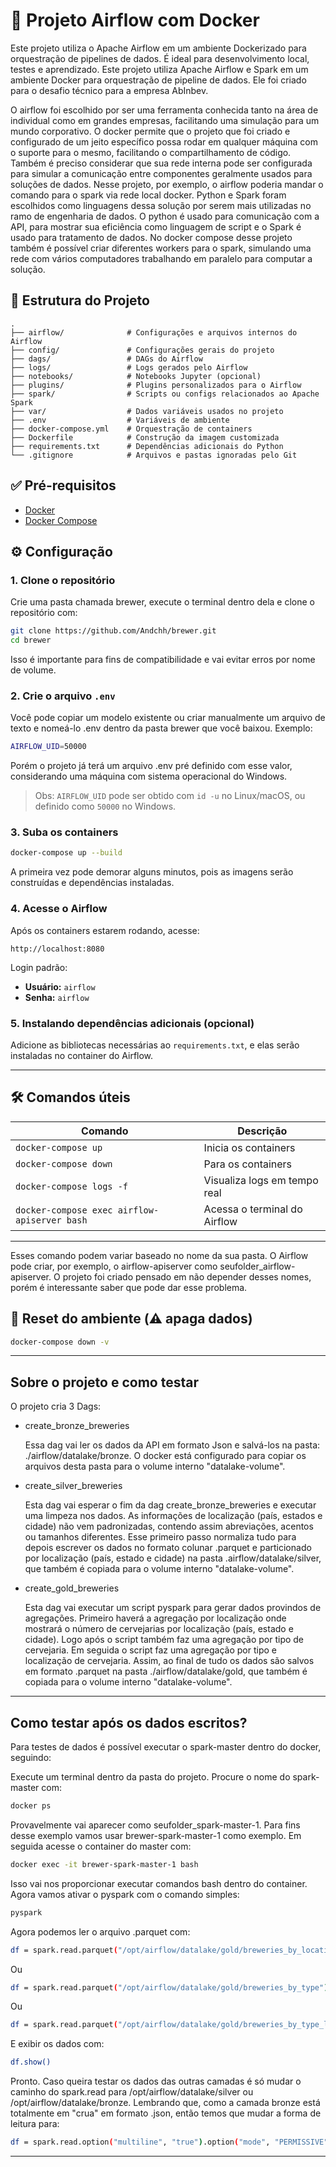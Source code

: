 # 🚀 Projeto Airflow com Docker

Este projeto utiliza o Apache Airflow em um ambiente Dockerizado para orquestração de pipelines de dados. É ideal para desenvolvimento local, testes e aprendizado.
Este projeto utiliza Apache Airflow  e Spark em um ambiente Docker para orquestração de pipeline de dados.
Ele foi criado para o desafio técnico para a empresa AbInbev.

O airflow foi escolhido por ser uma ferramenta conhecida tanto na área de individual como em grandes empresas, facilitando uma simulação para um mundo corporativo.
O docker permite que o projeto que foi criado e configurado de um jeito específico possa rodar em qualquer máquina com o suporte para o mesmo, facilitando o compartilhamento de código. Também é preciso considerar que sua rede interna pode ser configurada para simular a comunicação entre componentes geralmente usados para soluções de dados. Nesse projeto, por exemplo, o airflow poderia mandar o comando para o spark via rede local docker.
Python e Spark foram escolhidos como linguagens dessa solução por serem mais utilizadas no ramo de engenharia de dados. O python é usado para comunicação com a API, para mostrar sua eficiência como linguagem de script e o Spark é usado para tratamento de dados. No docker compose desse projeto também é possível criar diferentes workers para o spark, simulando uma rede com vários computadores trabalhando em paralelo para computar a solução. 

## 📁 Estrutura do Projeto

```
.
├── airflow/              # Configurações e arquivos internos do Airflow
├── config/               # Configurações gerais do projeto
├── dags/                 # DAGs do Airflow
├── logs/                 # Logs gerados pelo Airflow
├── notebooks/            # Notebooks Jupyter (opcional)
├── plugins/              # Plugins personalizados para o Airflow
├── spark/                # Scripts ou configs relacionados ao Apache Spark
├── var/                  # Dados variáveis usados no projeto
├── .env                  # Variáveis de ambiente
├── docker-compose.yml    # Orquestração de containers
├── Dockerfile            # Construção da imagem customizada
├── requirements.txt      # Dependências adicionais do Python
└── .gitignore            # Arquivos e pastas ignoradas pelo Git
```

## ✅ Pré-requisitos

- [Docker](https://www.docker.com/)
- [Docker Compose](https://docs.docker.com/compose/)

## ⚙️ Configuração

### 1. Clone o repositório
Crie uma pasta chamada brewer, execute o terminal dentro dela e clone o repositório com: 
```bash
git clone https://github.com/Andchh/brewer.git
cd brewer
```
Isso é importante para fins de compatibilidade e vai evitar erros por nome de volume.


### 2. Crie o arquivo `.env`

Você pode copiar um modelo existente ou criar manualmente um arquivo de texto e nomeá-lo .env dentro da pasta brewer que você baixou. Exemplo:

```bash
AIRFLOW_UID=50000
```
Porém o projeto já terá um arquivo .env pré definido com esse valor, considerando uma máquina com sistema operacional do Windows.
> Obs: `AIRFLOW_UID` pode ser obtido com `id -u` no Linux/macOS, ou definido como `50000` no Windows.

### 3. Suba os containers

```bash
docker-compose up --build
```

A primeira vez pode demorar alguns minutos, pois as imagens serão construídas e dependências instaladas.

### 4. Acesse o Airflow

Após os containers estarem rodando, acesse:

```
http://localhost:8080
```

Login padrão:

- **Usuário:** `airflow`
- **Senha:** `airflow`

### 5. Instalando dependências adicionais (opcional)

Adicione as bibliotecas necessárias ao `requirements.txt`, e elas serão instaladas no container do Airflow.

---

## 🛠 Comandos úteis

| Comando                          | Descrição                          |
|----------------------------------|------------------------------------|
| `docker-compose up`              | Inicia os containers               |
| `docker-compose down`            | Para os containers                 |
| `docker-compose logs -f`         | Visualiza logs em tempo real       |
| `docker-compose exec airflow-apiserver bash` | Acessa o terminal do Airflow     |
---
Esses comando podem variar baseado no nome da sua pasta. O Airflow pode criar, por exemplo, o airflow-apiserver como seufolder_airflow-apiserver. O projeto foi criado pensado em não depender desses nomes, porém é interessante saber que pode dar esse problema.

## 🧼 Reset do ambiente (⚠️ apaga dados)

```bash
docker-compose down -v
```

---

## Sobre o projeto e como testar

O projeto cria 3 Dags: 
* create_bronze_breweries

	Essa dag vai ler os dados da API em formato Json e salvá-los na pasta: ./airflow/datalake/bronze. O docker está configurado para copiar os arquivos desta pasta para o volume interno "datalake-volume".
	
* create_silver_breweries

	Esta dag vai esperar o fim da dag create_bronze_breweries e executar uma limpeza nos dados. As informações de localização (país, estados e cidade) não vem padronizadas, contendo assim abreviações, acentos ou tamanhos diferentes. Esse primeiro passo normaliza tudo para depois escrever os dados no formato colunar .parquet e particionado por localização (país, estado e cidade) na pasta .airflow/datalake/silver, que também é copiada para o volume interno "datalake-volume".
	
* create_gold_breweries

	Esta dag vai executar um script pyspark para gerar dados provindos de agregações. 
	Primeiro haverá a agregação por localização onde mostrará o número de cervejarias por localização (país, estado e cidade).
	Logo após o script também faz uma agregação por tipo de cervejaria. 
	Em seguida o script faz uma agregação por tipo e localização de cervejaria. 
	Assim, ao final de tudo os dados são salvos em formato .parquet na pasta ./airflow/datalake/gold, que também é copiada para o volume interno "datalake-volume". 

---
## Como testar após os dados escritos?

Para testes de dados é possível executar o spark-master dentro do docker, seguindo:

Execute um terminal dentro da pasta do projeto.
Procure o nome do spark-master com:
```bash
docker ps
```
Provavelmente vai aparecer como seufolder_spark-master-1. Para fins desse exemplo vamos usar brewer-spark-master-1 como exemplo.
Em seguida acesse o container do master com:

```bash
docker exec -it brewer-spark-master-1 bash
```
Isso vai nos proporcionar executar comandos bash dentro do container. Agora vamos ativar o pyspark com o comando simples:
```bash
pyspark
```
Agora podemos ler o arquivo .parquet com:
```bash
df = spark.read.parquet("/opt/airflow/datalake/gold/breweries_by_location")
```
Ou
```bash
df = spark.read.parquet("/opt/airflow/datalake/gold/breweries_by_type")
```
Ou
```bash
df = spark.read.parquet("/opt/airflow/datalake/gold/breweries_by_type_location")
```
E exibir os dados com:

```bash
df.show()
```

Pronto. 
Caso queira testar os dados das outras camadas é só mudar o caminho do spark.read para /opt/airflow/datalake/silver ou /opt/airflow/datalake/bronze.
Lembrando que, como a camada bronze está totalmente em "crua" em formato .json, então temos que mudar a forma de leitura para:


```bash
df = spark.read.option("multiline", "true").option("mode", "PERMISSIVE").option("columnNameOfCorruptRecord", "_corrupt_record").json("/opt/airflow/datalake/bronze")
```
---
